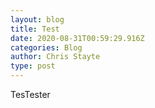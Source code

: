 ```yaml
---
layout: blog
title: Test
date: 2020-08-31T00:59:29.916Z
categories: Blog
author: Chris Stayte
type: post
---
```

TesTester